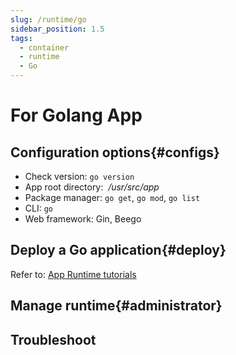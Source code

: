 ```yaml
---
slug: /runtime/go
sidebar_position: 1.5
tags:
  - container
  - runtime
  - Go
---
```


# For Golang App

## Configuration options{#configs}

- Check version: `go version`
- App root directory:  */usr/src/app*  
- Package manager: `go get`, `go mod`, `go list`
- CLI: `go`
- Web framework: Gin, Beego

## Deploy a Go application{#deploy}

Refer to: [App Runtime tutorials](../runtime#quick)

## Manage runtime{#administrator}

## Troubleshoot